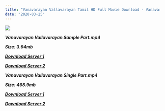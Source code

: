 ```yaml
---
title: "Vanavarayan Vallavarayan Tamil HD Full Movie Download - Vanavarayan Vallavarayan Tamil HD Movie Download"
date: "2020-03-25"
---
```


![](https://images.moviebuff.com/8d3ce369-4155-4b88-bfb0-8fd04f8cf032?w=1000)

**_Vanavarayan Vallavarayan Sample Part.mp4_**

**_Size: 3.94mb_**

**_[Download Server 1](http://dl2.tamilsrcg.xyz/load/2014/Vanavarayan{300377c8a1a3ba2999b4bbe3381b1ea1a812b0b70d21946c68d529294a5c2999}20Vallavarayan/Vanavarayan{300377c8a1a3ba2999b4bbe3381b1ea1a812b0b70d21946c68d529294a5c2999}20Vallavarayan{300377c8a1a3ba2999b4bbe3381b1ea1a812b0b70d21946c68d529294a5c2999}20HDRip/Vanavarayan{300377c8a1a3ba2999b4bbe3381b1ea1a812b0b70d21946c68d529294a5c2999}20Vallavarayan{300377c8a1a3ba2999b4bbe3381b1ea1a812b0b70d21946c68d529294a5c2999}20704x300/Vanavarayan{300377c8a1a3ba2999b4bbe3381b1ea1a812b0b70d21946c68d529294a5c2999}20Vallavarayan{300377c8a1a3ba2999b4bbe3381b1ea1a812b0b70d21946c68d529294a5c2999}20(2014){300377c8a1a3ba2999b4bbe3381b1ea1a812b0b70d21946c68d529294a5c2999}20HDRip{300377c8a1a3ba2999b4bbe3381b1ea1a812b0b70d21946c68d529294a5c2999}20Sample{300377c8a1a3ba2999b4bbe3381b1ea1a812b0b70d21946c68d529294a5c2999}20HD.mp4)_**

**_[Download Server 2](http://dl2.tamilsrcg.xyz/load/2014/Vanavarayan{300377c8a1a3ba2999b4bbe3381b1ea1a812b0b70d21946c68d529294a5c2999}20Vallavarayan/Vanavarayan{300377c8a1a3ba2999b4bbe3381b1ea1a812b0b70d21946c68d529294a5c2999}20Vallavarayan{300377c8a1a3ba2999b4bbe3381b1ea1a812b0b70d21946c68d529294a5c2999}20HDRip/Vanavarayan{300377c8a1a3ba2999b4bbe3381b1ea1a812b0b70d21946c68d529294a5c2999}20Vallavarayan{300377c8a1a3ba2999b4bbe3381b1ea1a812b0b70d21946c68d529294a5c2999}20704x300/Vanavarayan{300377c8a1a3ba2999b4bbe3381b1ea1a812b0b70d21946c68d529294a5c2999}20Vallavarayan{300377c8a1a3ba2999b4bbe3381b1ea1a812b0b70d21946c68d529294a5c2999}20(2014){300377c8a1a3ba2999b4bbe3381b1ea1a812b0b70d21946c68d529294a5c2999}20HDRip{300377c8a1a3ba2999b4bbe3381b1ea1a812b0b70d21946c68d529294a5c2999}20Sample{300377c8a1a3ba2999b4bbe3381b1ea1a812b0b70d21946c68d529294a5c2999}20HD.mp4)_**

**_Vanavarayan Vallavarayan Single Part.mp4_**

**_Size: 468.9mb_**

**_[Download Server 1](http://dl2.tamilsrcg.xyz/load/2014/Vanavarayan{300377c8a1a3ba2999b4bbe3381b1ea1a812b0b70d21946c68d529294a5c2999}20Vallavarayan/Vanavarayan{300377c8a1a3ba2999b4bbe3381b1ea1a812b0b70d21946c68d529294a5c2999}20Vallavarayan{300377c8a1a3ba2999b4bbe3381b1ea1a812b0b70d21946c68d529294a5c2999}20HDRip/Vanavarayan{300377c8a1a3ba2999b4bbe3381b1ea1a812b0b70d21946c68d529294a5c2999}20Vallavarayan{300377c8a1a3ba2999b4bbe3381b1ea1a812b0b70d21946c68d529294a5c2999}20704x300/Vanavarayan{300377c8a1a3ba2999b4bbe3381b1ea1a812b0b70d21946c68d529294a5c2999}20Vallavarayan{300377c8a1a3ba2999b4bbe3381b1ea1a812b0b70d21946c68d529294a5c2999}20(2014){300377c8a1a3ba2999b4bbe3381b1ea1a812b0b70d21946c68d529294a5c2999}20HDRip{300377c8a1a3ba2999b4bbe3381b1ea1a812b0b70d21946c68d529294a5c2999}20HD.mp4)_**

**_[Download Server 2](http://dl2.tamilsrcg.xyz/load/2014/Vanavarayan{300377c8a1a3ba2999b4bbe3381b1ea1a812b0b70d21946c68d529294a5c2999}20Vallavarayan/Vanavarayan{300377c8a1a3ba2999b4bbe3381b1ea1a812b0b70d21946c68d529294a5c2999}20Vallavarayan{300377c8a1a3ba2999b4bbe3381b1ea1a812b0b70d21946c68d529294a5c2999}20HDRip/Vanavarayan{300377c8a1a3ba2999b4bbe3381b1ea1a812b0b70d21946c68d529294a5c2999}20Vallavarayan{300377c8a1a3ba2999b4bbe3381b1ea1a812b0b70d21946c68d529294a5c2999}20704x300/Vanavarayan{300377c8a1a3ba2999b4bbe3381b1ea1a812b0b70d21946c68d529294a5c2999}20Vallavarayan{300377c8a1a3ba2999b4bbe3381b1ea1a812b0b70d21946c68d529294a5c2999}20(2014){300377c8a1a3ba2999b4bbe3381b1ea1a812b0b70d21946c68d529294a5c2999}20HDRip{300377c8a1a3ba2999b4bbe3381b1ea1a812b0b70d21946c68d529294a5c2999}20HD.mp4)_**
